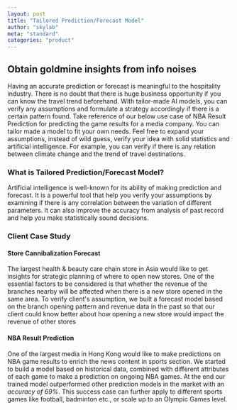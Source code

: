 ```yaml
---
layout: post
title: "Tailored Prediction/Forecast Model"
author: "skylab"
meta: "standard"
categories: "product"
---
```


## Obtain goldmine insights from info noises

Having an accurate prediction or forecast is meaningful to the hospitality industry. There is no doubt that there is huge business opportunity if you can know the travel trend beforehand. With tailor-made AI models, you can verify any assumptions and formulate a strategy accordingly if there is a certain pattern found. Take reference of our below use case of NBA Result Prediction for predicting the game results for a media company. You can tailor made a model to fit your own needs. Feel free to expand your assumptions, instead of wild guess, verify your idea with solid statistics and artificial intelligence. For example, you can verify if there is any relation between climate change and the trend of travel destinations. 


### What is Tailored Prediction/Forecast Model?

Artificial intelligence is well-known for its ability of making prediction and forecast. It is a powerful tool that help you verify your assumptions by examining if there is any correlation between the variation of different parameters. It can also improve the accuracy from analysis of past record and help you make statistically sound decisions.


### Client Case Study

#### Store Cannibalization Forecast
The largest health & beauty care chain store in Asia would like to get insights for strategic planning of where to open new stores. One of the essential factors to be considered is that whether the revenue of the branches nearby will be affected when there is a new store opened in the same area. To verify client's assumption, we built a forecast model based on the branch opening pattern and revenue data in the past so that our client could know better about how opening a new store would impact the revenue of other stores

#### NBA Result Prediction
One of the largest media in Hong Kong would like to make predictions on NBA game results to enrich the news content in sports section. We started to build a model based on historical data, combined with different attributes of each game to make a prediction on ongoing NBA games. At the end our trained model outperformed other prediction models in the market with an *accuracy of 69%*. This success case can further apply to different sports games like football, badminton etc., or scale up to an Olympic Games level. 

